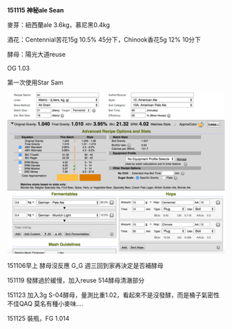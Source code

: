 **151115 神秘ale Sean**

麥芽：紐西蘭ale 3.6kg，慕尼黑0.4kg

酒花：Centennial苦花15g 10.5% 45分下，Chinook香花5g 12% 10分下

酵母：陽光大道reuse

OG 1.03

第一次使用Star Sam

![](../img/test6.png)

151106早上 酵母沒反應 G_G  週三回到家再決定是否補酵母

151119 發酵過於緩慢，加入reuse 514酵母清澈部分

151123 加入3g S-04酵母，量測比重1.02，看起來不是沒發酵，而是桶子氣密性不佳QAQ 莫名有種小麥味....

151125 裝瓶，FG 1.014



